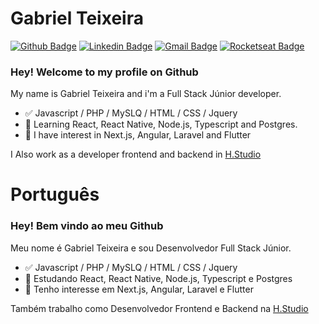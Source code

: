
<!--
### Hi there 👋
**Gabriel-Teixeira/Gabriel-Teixeira** is a ✨ _special_ ✨ repository because its `README.md` (this file) appears on your GitHub profile.

Here are some ideas to get you started:

- 🔭 I’m currently working on ...
- 🌱 I’m currently learning ...
- 👯 I’m looking to collaborate on ...
- 🤔 I’m looking for help with ...
- 💬 Ask me about ...
- 📫 How to reach me: ...
- 😄 Pronouns: ...
- ⚡ Fun fact: ...
-->

# Gabriel Teixeira 

[![Github Badge](https://img.shields.io/badge/-Github-000?style=flat-square&logo=Github&logoColor=white&link=https://github.com/lucasgdb)](https://github.com/Gabriel-Teixeira)
[![Linkedin Badge](https://img.shields.io/badge/-LinkedIn-blue?style=flat-square&logo=Linkedin&logoColor=white&link=https://www.linkedin.com/in/gabriel-nt/)](https://www.linkedin.com/in/gabriel-nt/)
[![Gmail Badge](https://img.shields.io/badge/-Gmail-c14438?style=flat-square&logo=Gmail&logoColor=white&link=mailto:gabrielnt.dev@gmail.com)](mailto:gabrielnt.dev@gmail.com)
[![Rocketseat Badge](https://img.shields.io/badge/Rocketseat-8257e5?style=flat-square&link=https://app.rocketseat.com.br/me/gabriel-teixeira/)](https://app.rocketseat.com.br/me/gabriel-teixeira)

### Hey! Welcome to my profile on Github

My name is Gabriel Teixeira and i'm a Full Stack Júnior developer.

- ✅ Javascript / PHP / MySLQ / HTML / CSS / Jquery
- 📕 Learning React, React Native, Node.js, Typescript and Postgres.
- 📖 I have interest in Next.js, Angular, Laravel and Flutter

I Also work as a developer frontend and backend in [H.Studio](http://hstudio.com.br/)

# Português
### Hey! Bem vindo ao meu Github

Meu nome é Gabriel Teixeira e sou Desenvolvedor Full Stack Júnior.

- ✅ Javascript / PHP / MySLQ / HTML / CSS / Jquery
- 📕 Estudando React, React Native, Node.js, Typescript e Postgres
- 📖 Tenho interesse em Next.js, Angular, Laravel e Flutter

Também trabalho como Desenvolvedor Frontend e Backend na [H.Studio](http://hstudio.com.br/)

